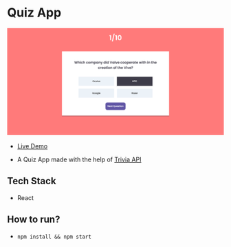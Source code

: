 # Quiz App

![screenshot1](./screenshot1.png)

- [Live Demo](https://quiz-app-blond-five.vercel.app/)

- A Quiz App made with the help of [Trivia API](https://opentdb.com/api_config.php)

## Tech Stack

- React

## How to run?

- `npm install && npm start`
